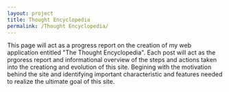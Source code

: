 ```yaml
---
layout: project
title: Thought Encyclopedia
permalink: /Thought Encyclopedia/
---
```

This page will act as a progress report on the creation of my web application entitled "The Thought Encyclopedia". Each post will act as the prgoress report and informational overview of the steps and actions taken into the creationg and evolution of this site. Begining with the motivation behind the site and identifying important characteristic and features needed to realize the ultimate goal of this site.